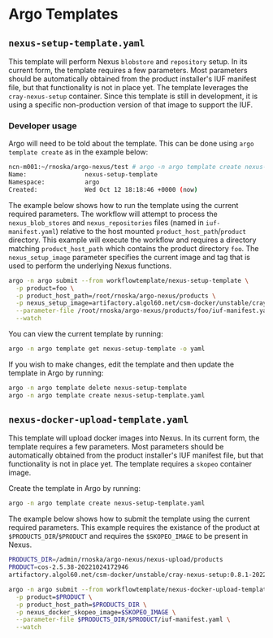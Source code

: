 # Argo Templates

## `nexus-setup-template.yaml`

This template will perform Nexus `blobstore` and `repository` setup. In its current form, the template requires a few parameters.
Most parameters should be automatically obtained from the product installer's IUF manifest file, but that functionality is not
in place yet. The template leverages the `cray-nexus-setup` container. Since this template is still in development, it is using a
specific non-production version of that image to support the IUF.

### Developer usage

Argo will need to be told about the template. This can be done using `argo template create` as in the example below:

```bash
ncn-m001:~/rnoska/argo-nexus/test # argo -n argo template create nexus-setup-template.yaml
Name:                nexus-setup-template
Namespace:           argo
Created:             Wed Oct 12 18:18:46 +0000 (now)
```

The example below shows how to run the template using the current required parameters. The workflow will attempt to process the
`nexus_blob_stores` and `nexus_repositories` files (named in `iuf-manifest.yaml`) relative to the host mounted
`product_host_path`/`product` directory. This example will execute the workflow and requires a directory matching
`product_host_path` which contains the product directory `foo`. The `nexus_setup_image` parameter specifies the current image and
tag that is used to perform the underlying Nexus functions.

```bash
argo -n argo submit --from workflowtemplate/nexus-setup-template \
  -p product=foo \
  -p product_host_path=/root/rnoska/argo-nexus/products \
  -p nexus_setup_image=artifactory.algol60.net/csm-docker/unstable/cray-nexus-setup:0.8.0-20221021164623_e8d3d3d \
  --parameter-file /root/rnoska/argo-nexus/products/foo/iuf-manifest.yaml \
  --watch 
```

You can view the current template by running:

```bash
argo -n argo template get nexus-setup-template -o yaml
```

If you wish to make changes, edit the template and then update the template in Argo by running:

```bash
argo -n argo template delete nexus-setup-template
argo -n argo template create nexus-setup-template.yaml
```

## `nexus-docker-upload-template.yaml`

This template will upload docker images into Nexus. In its current form, the template requires a few parameters.
Most parameters should be automatically obtained from the product installer's IUF manifest file, but that functionality is not
in place yet. The template requires a `skopeo` container image.

Create the template in Argo by running:

```bash
argo -n argo template create nexus-setup-template.yaml
```

The example below shows how to submit the template using the current required parameters. This example requires the existance
of the product at `$PRODUCTS_DIR`/`$PRODUCT` and requires the `$SKOPEO_IMAGE` to be present in Nexus.

```bash
PRODUCTS_DIR=/admin/rnoska/argo-nexus/nexus-upload/products
PRODUCT=cos-2.5.38-20221024172946
artifactory.algol60.net/csm-docker/unstable/cray-nexus-setup:0.8.1-20221101230212_86ad20d

argo -n argo submit --from workflowtemplate/nexus-docker-upload-template \
  -p product=$PRODUCT \
  -p product_host_path=$PRODUCTS_DIR \
  -p nexus_docker_skopeo_image=$SKOPEO_IMAGE \
  --parameter-file $PRODUCTS_DIR/$PRODUCT/iuf-manifest.yaml \
  --watch
```
